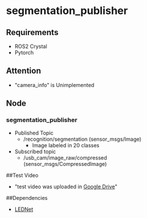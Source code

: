 # segmentation_publisher

## Requirements
- ROS2 Crystal
- Pytorch

## Attention
- "camera_info" is Unimplemented

## Node
### segmentation_publisher
- Published Topic
	- /recognition/segmentation (sensor_msgs/Image)
		- Image labeled in 20 classes
- Subscribed topic
  - /usb_cam/image_raw/compressed (sensor_msgs/CompressedImage)

##Test Video
- "test video was uploaded in [Google Drive](https://drive.google.com/drive/folders/1Tgieyrfuvv3EO0X1CqZwQcaffGdi4bo5?usp=sharing)"

##Dependencies
- [LEDNet](https://github.com/xiaoyufenfei/LEDNet)

